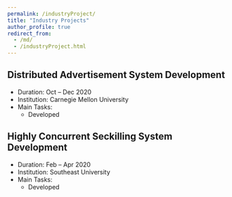 ```yaml
---
permalink: /industryProject/
title: "Industry Projects"
author_profile: true
redirect_from: 
  - /md/
  - /industryProject.html
---
```


## Distributed Advertisement System Development
* Duration: Oct – Dec 2020
* Institution: Carnegie Mellon University
* Main Tasks:
  * Developed 


## Highly Concurrent Seckilling System Development
* Duration: Feb – Apr 2020
* Institution: Southeast University
* Main Tasks:
  * Developed 

